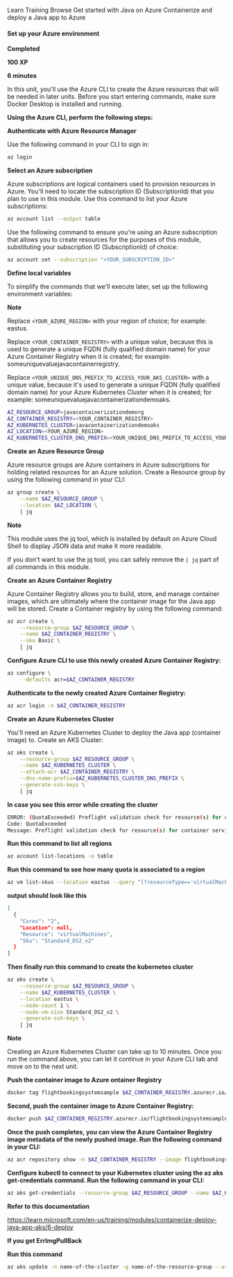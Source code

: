 Learn  Training  Browse  Get started with Java on Azure  Containerize and deploy a Java app to Azure 

#### Set up your Azure environment

**Completed**

**100 XP**

**6 minutes**

In this unit, you'll use the Azure CLI to create the Azure resources that will be needed in later units. Before you start entering commands, make sure Docker Desktop is installed and running.

**Using the Azure CLI, perform the following steps:**

**Authenticate with Azure Resource Manager**

Use the following command in your CLI to sign in:

```bash
az login
```

**Select an Azure subscription**

Azure subscriptions are logical containers used to provision resources in Azure. You'll need to locate the subscription ID (SubscriptionId) that you plan to use in this module. Use this command to list your Azure subscriptions:

```bash
az account list --output table
```

Use the following command to ensure you're using an Azure subscription that allows you to create resources for the purposes of this module, substituting your subscription ID (SubscriptionId) of choice:

```bash
az account set --subscription "<YOUR_SUBSCRIPTION_ID>"
```

**Define local variables**

To simplify the commands that we'll execute later, set up the following environment variables:

**Note**

Replace `<YOUR_AZURE_REGION>` with your region of choice; for example: eastus.

Replace `<YOUR_CONTAINER_REGISTRY>` with a unique value, because this is used to generate a unique FQDN (fully qualified domain name) for your Azure Container Registry when it is created; for example: someuniquevaluejavacontainerregistry.

Replace `<YOUR_UNIQUE_DNS_PREFIX_TO_ACCESS_YOUR_AKS_CLUSTER>` with a unique value, because it's used to generate a unique FQDN (fully qualified domain name) for your Azure Kubernetes Cluster when it is created; for example: someuniquevaluejavacontainerizationdemoaks.

```bash
AZ_RESOURCE_GROUP=javacontainerizationdemorg
AZ_CONTAINER_REGISTRY=<YOUR_CONTAINER_REGISTRY>
AZ_KUBERNETES_CLUSTER=javacontainerizationdemoaks
AZ_LOCATION=<YOUR_AZURE_REGION>
AZ_KUBERNETES_CLUSTER_DNS_PREFIX=<YOUR_UNIQUE_DNS_PREFIX_TO_ACCESS_YOUR_AKS_CLUSTER>
```

**Create an Azure Resource Group**

Azure resource groups are Azure containers in Azure subscriptions for holding related resources for an Azure solution. Create a Resource group by using the following command in your CLI:

```bash
az group create \
    --name $AZ_RESOURCE_GROUP \
    --location $AZ_LOCATION \
    | jq
```

**Note**

This module uses the jq tool, which is installed by default on Azure Cloud Shell to display JSON data and make it more readable.

If you don't want to use the jq tool, you can safely remove the `| jq` part of all commands in this module.

**Create an Azure Container Registry**

Azure Container Registry allows you to build, store, and manage container images, which are ultimately where the container image for the Java app will be stored. Create a Container registry by using the following command:

```bash
az acr create \
    --resource-group $AZ_RESOURCE_GROUP \
    --name $AZ_CONTAINER_REGISTRY \
    --sku Basic \
    | jq
```

**Configure Azure CLI to use this newly created Azure Container Registry:**

```bash
az configure \
    --defaults acr=$AZ_CONTAINER_REGISTRY
```

**Authenticate to the newly created Azure Container Registry:**

```bash
az acr login -n $AZ_CONTAINER_REGISTRY
```

**Create an Azure Kubernetes Cluster**

You'll need an Azure Kubernetes Cluster to deploy the Java app (container image) to. Create an AKS Cluster:

```bash
az aks create \
    --resource-group $AZ_RESOURCE_GROUP \
    --name $AZ_KUBERNETES_CLUSTER \
    --attach-acr $AZ_CONTAINER_REGISTRY \
    --dns-name-prefix=$AZ_KUBERNETES_CLUSTER_DNS_PREFIX \
    --generate-ssh-keys \
    | jq
```

**In case you see this error while creating the cluster**
```bash
ERROR: (QuotaExceeded) Preflight validation check for resource(s) for container service flightbookingsystemkubernetes in resource group MC_javaflightcontainerization_flightbookingsystemkubernetes_eastus failed. Message: Operation could not be completed as it results in exceeding approved Total Regional Cores quota. Additional details - Deployment Model: Resource Manager, Location: eastus, Current Limit: 4, Current Usage: 0, Additional Required: 6, (Minimum) New Limit Required: 6. Submit a request for Quota increase at https://aka.ms/ProdportalCRP/#blade/Microsoft_Azure_Capacity/UsageAndQuota.ReactView/Parameters/%7B%22subscriptionId%22:%2262b729bc-acad-4045-b66a-2bc5dd380cf3%22,%22command%22:%22openQuotaApprovalBlade%22,%22quotas%22:[%7B%22location%22:%22eastus%22,%22providerId%22:%22Microsoft.Compute%22,%22resourceName%22:%22cores%22,%22quotaRequest%22:%7B%22properties%22:%7B%22limit%22:6,%22unit%22:%22Count%22,%22name%22:%7B%22value%22:%22cores%22%7D%7D%7D%7D]%7D by specifying parameters listed in the ‘Details’ section for deployment to succeed. Please read more about quota limits at https://docs.microsoft.com/en-us/azure/azure-supportability/regional-quota-requests. Details:
Code: QuotaExceeded
Message: Preflight validation check for resource(s) for container service flightbookingsystemkubernetes in resource group MC_javaflightcontainerization_flightbookingsystemkubernetes_eastus failed. Message: Operation could not be completed as it results in exceeding approved Total Regional Cores quota. Additional details - Deployment Model: Resource Manager, Location: eastus, Current Limit: 4, Current Usage: 0, Additional Required: 6, (Minimum) New Limit Required: 6. Submit a request for Quota increase at https://aka.ms/ProdportalCRP/#blade/Microsoft_Azure_Capacity/UsageAndQuota.ReactView/Parameters/%7B%22subscriptionId%22:%2262b729bc-acad-4045-b66a-2bc5dd380cf3%22,%22command%22:%22openQuotaApprovalBlade%22,%22quotas%22:[%7B%22location%22:%22eastus%22,%22providerId%22:%22Microsoft.Compute%22,%22resourceName%22:%22cores%22,%22quotaRequest%22:%7B%22properties%22:%7B%22limit%22:6,%22unit%22:%22Count%22,%22name%22:%7B%22value%22:%22cores%22%7D%7D%7D%7D]%7D by specifying parameters listed in the ‘Details’ section for deployment to succeed. Please read more about quota limits at https://docs.microsoft.com/en-us/azure/azure-supportability/regional-quota-requests. Details:
```

**Run this command to list all regions**

```bash
az account list-locations -o table
```

**Run this command to see how many quota is associated to a region**

```bash
az vm list-skus --location eastus --query "[?resourceType=='virtualMachines' && name=='Standard_DS2_v2'].{Location:location, Resource:resourceType, Sku:name, Cores:capabilities[?name=='vCPUs'].value | [0]}"
```

**output should look like this**

```bash
[
  {
    "Cores": "2",
    "Location": null,
    "Resource": "virtualMachines",
    "Sku": "Standard_DS2_v2"
  }
]
```

**Then finally run this command to create the kubernetes cluster**

```bash
az aks create \
    --resource-group $AZ_RESOURCE_GROUP \
    --name $AZ_KUBERNETES_CLUSTER \
    --location eastus \
    --node-count 1 \
    --node-vm-size Standard_DS2_v2 \
    --generate-ssh-keys \
    | jq
```

**Note**

Creating an Azure Kubernetes Cluster can take up to 10 minutes. Once you run the command above, you can let it continue in your Azure CLI tab and move on to the next unit.

**Push the container image to Azure ontainer Registry**

```bash
docker tag flightbookingsystemsample $AZ_CONTAINER_REGISTRY.azurecr.io/flightbookingsystemsample
```

**Second, push the container image to Azure Container Registry:**

```bash
docker push $AZ_CONTAINER_REGISTRY.azurecr.io/flightbookingsystemsample
```

**Once the push completes, you can view the Azure Container Registry image metadata of the newly pushed image. Run the following command in your CLI:**

```bash
az acr repository show -n $AZ_CONTAINER_REGISTRY --image flightbookingsystemsample:latest
```

**Configure kubectl to connect to your Kubernetes cluster using the az aks get-credentials command. Run the following command in your CLI:**

```bash
az aks get-credentials --resource-group $AZ_RESOURCE_GROUP --name $AZ_KUBERNETES_CLUSTER
```


**Refer to this documentation**

https://learn.microsoft.com/en-us/training/modules/containerize-deploy-java-app-aks/6-deploy



**If you get ErrImgPullBack**

**Run this command**

```bash
az aks update -n name-of-the-cluster -g name-of-the-resource-group --attach-acr name-of-the-acr
```
